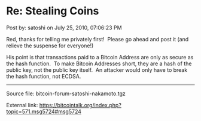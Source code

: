 # Re: Stealing Coins

Post by: satoshi on July 25, 2010, 07:06:23 PM

Red, thanks for telling me privately first! &nbsp;Please go ahead and post it (and relieve the suspense for everyone!)

His point is that transactions paid to a Bitcoin Address are only as secure as the hash function. &nbsp;To make Bitcoin Addresses short, they are a hash of the public key, not the public key itself. &nbsp;An attacker would only have to break the hash function, not ECDSA.

---

Source file: bitcoin-forum-satoshi-nakamoto.tgz

External link: https://bitcointalk.org/index.php?topic=571.msg5724#msg5724
